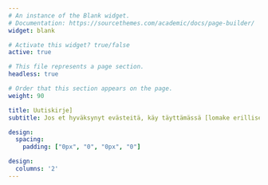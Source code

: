 ```yaml
---
# An instance of the Blank widget.
# Documentation: https://sourcethemes.com/academic/docs/page-builder/
widget: blank

# Activate this widget? true/false
active: true

# This file represents a page section.
headless: true

# Order that this section appears on the page.
weight: 90

title: Uutiskirje]
subtitle: Jos et hyväksynyt evästeitä, käy täyttämässä [lomake erillisellä sivustolla](https://lamtonylam.typeform.com/to/oCmOXOcR)

design:
  spacing:
    padding: ["0px", "0", "0px", "0"]

design:
  columns: '2'
---
```

<center>


<div class="cui-embed" style="height: 400px; width: 100%;" data-cui-uid="oCmOXOcR" data-cui-avatar="https://images.typeform.com/images/zK77UL9DNuwD" data-cui-mode="widget"></div> 


</center>
